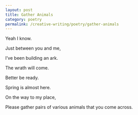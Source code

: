 ```yaml
---
layout: post
title: Gather Animals
category: poetry
permalink: /creative-writing/poetry/gather-animals
---
```


Yeah I know.

Just between you and me,

I’ve been building an ark.

The wrath will come.

Better be ready.

Spring is almost here.

On the way to my place,

Please gather pairs of various animals that you come across.
